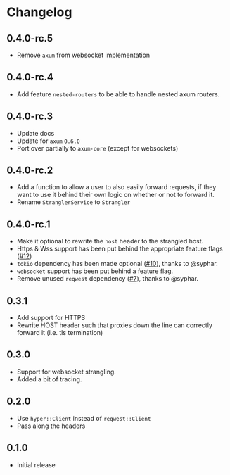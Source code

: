 # Changelog

## 0.4.0-rc.5

- Remove `axum` from websocket implementation

## 0.4.0-rc.4

- Add feature `nested-routers` to be able to handle nested axum routers.

## 0.4.0-rc.3

- Update docs
- Update for `axum` `0.6.0`
- Port over partially to `axum-core` (except for websockets)

## 0.4.0-rc.2

- Add a function to allow a user to also easily forward requests, if they want to use it behind their own logic on whether or not to forward it.
- Rename `StranglerService` to `Strangler`

## 0.4.0-rc.1

- Make it optional to rewrite the `host` header to the strangled host.
- Https & Wss support has been put behind the appropriate feature flags ([#12](https://github.com/MidasLamb/axum-strangler/pull/12))
- `tokio` dependency has been made optional ([#10](https://github.com/MidasLamb/axum-strangler/pull/10)), thanks to @syphar.
- `websocket` support has been put behind a feature flag.
- Remove unused `reqwest` dependency ([#7](https://github.com/MidasLamb/axum-strangler/pull/7)), thanks to @syphar.

## 0.3.1

- Add support for HTTPS
- Rewrite HOST header such that proxies down the line can correctly forward it (i.e. tls termination)

## 0.3.0

- Support for websocket strangling.
- Added a bit of tracing.

## 0.2.0

- Use `hyper::Client` instead of `reqwest::Client`
- Pass along the headers

## 0.1.0

- Initial release
